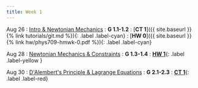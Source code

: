 ```yaml
---
title: Week 1
---
```


Aug 26
: [Intro & Newtonian Mechanics](#)
  : **G 1.1-1.2**
: [**CT 1**]({{ site.baseurl }}{% link tutorials/git.md %}){: .label .label-cyan}
: [**HW 0**]({{ site.baseurl }}{% link hw/phys709-hmwk-0.pdf %}){: .label .label-cyan}


Aug 28
: [Newtonian Mechanics & Constraints](#)
  : **G 1.3-1.4**
: [**HW 1**](testing){: .label .label-yellow }[](#)

Aug 30
: [D'Alembert's Principle & Lagrange Equations](#)
  : **G 2.1-2.3**
: [**CT 1**](){: .label .label-red}[](#)